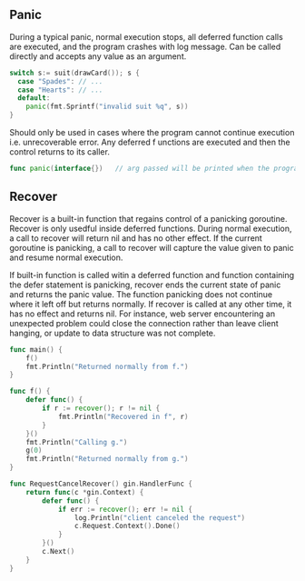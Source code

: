 ## Panic

During a typical panic, normal execution stops, all deferred function calls are executed, and the program crashes with log message. Can be called directly and accepts any value as an argument.

```go
switch s:= suit(drawCard()); s {
  case "Spades": // ...
  case "Hearts": // ...
  default:
    panic(fmt.Sprintf("invalid suit %q", s))
}
```

Should only be used in cases where the program cannot continue execution i.e. unrecoverable error. Any deferred f unctions are executed and then the control returns to its caller.

```go
func panic(interface{})   // arg passed will be printed when the program terminates
```

## Recover

Recover is a built-in function that regains control of a panicking goroutine. Recover is only usedful inside deferred functions. During normal execution, a call to recover will return nil and has no other effect. If the current goroutine is panicking, a call to recover will capture the value given to panic and resume normal execution.

If built-in function is called witin a deferred function and function containing the defer statement is panicking, recover ends the current state of panic and returns the panic value. The function panicking does not continue where it left off but returns normally. If recover is called at any other time, it has no effect and returns nil. For instance, web server encountering an unexpected problem could close the connection rather than leave client hanging, or update to data structure was not complete.

```go
func main() {
    f()
    fmt.Println("Returned normally from f.")
}

func f() {
    defer func() {
        if r := recover(); r != nil {
            fmt.Println("Recovered in f", r)
        }
    }()
    fmt.Println("Calling g.")
    g(0)
    fmt.Println("Returned normally from g.")
}
```

```go
func RequestCancelRecover() gin.HandlerFunc {
	return func(c *gin.Context) {
		defer func() {
			if err := recover(); err != nil {
				log.Println("client canceled the request")
				c.Request.Context().Done()
			}
		}()
		c.Next()
	}
}
```
